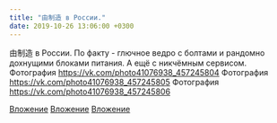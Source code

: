 ```yaml
---
title: "由制造 в России."
date: 2019-10-26 13:06:00 +0300
---
```


由制造 в России.
По факту - глючное ведро с болтами и рандомно дохнущими блоками питания. А ещё с никчёмным сервисом.
Фотография
https://vk.com/photo41076938_457245804
Фотография
https://vk.com/photo41076938_457245805
Фотография
https://vk.com/photo41076938_457245806

[Вложение](https://vk.com/photo41076938_457245804)
[Вложение](https://vk.com/photo41076938_457245805)
[Вложение](https://vk.com/photo41076938_457245806)
